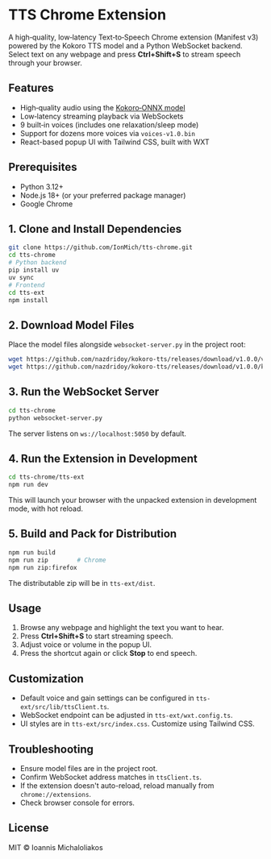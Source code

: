# TTS Chrome Extension

A high‑quality, low‑latency Text‑to‑Speech Chrome extension (Manifest v3) powered by the Kokoro TTS model and a Python WebSocket backend. Select text on any webpage and press **Ctrl+Shift+S** to stream speech through your browser.

## Features

- High‑quality audio using the [Kokoro‑ONNX model](https://github.com/thewh1teagle/kokoro-onnx)
- Low‑latency streaming playback via WebSockets
- 9 built‑in voices (includes one relaxation/sleep mode)
- Support for dozens more voices via `voices-v1.0.bin`
- React-based popup UI with Tailwind CSS, built with WXT

## Prerequisites

- Python 3.12+
- Node.js 18+ (or your preferred package manager)
- Google Chrome

## 1. Clone and Install Dependencies

```bash
git clone https://github.com/IonMich/tts-chrome.git
cd tts-chrome
# Python backend
pip install uv
uv sync
# Frontend
cd tts-ext
npm install
```

## 2. Download Model Files

Place the model files alongside `websocket-server.py` in the project root:

```bash
wget https://github.com/nazdridoy/kokoro-tts/releases/download/v1.0.0/voices-v1.0.bin
wget https://github.com/nazdridoy/kokoro-tts/releases/download/v1.0.0/kokoro-v1.0.onnx
```

## 3. Run the WebSocket Server

```bash
cd tts-chrome
python websocket-server.py
```

The server listens on `ws://localhost:5050` by default.

## 4. Run the Extension in Development

```bash
cd tts-chrome/tts-ext
npm run dev
```

This will launch your browser with the unpacked extension in development mode, with hot reload.

## 5. Build and Pack for Distribution

```bash
npm run build
npm run zip        # Chrome
npm run zip:firefox
```

The distributable zip will be in `tts-ext/dist`.

## Usage

1. Browse any webpage and highlight the text you want to hear.
2. Press **Ctrl+Shift+S** to start streaming speech.
3. Adjust voice or volume in the popup UI.
4. Press the shortcut again or click **Stop** to end speech.

## Customization

- Default voice and gain settings can be configured in `tts-ext/src/lib/ttsClient.ts`.
- WebSocket endpoint can be adjusted in `tts-ext/wxt.config.ts`.
- UI styles are in `tts-ext/src/index.css`. Customize using Tailwind CSS.

## Troubleshooting

- Ensure model files are in the project root.
- Confirm WebSocket address matches in `ttsClient.ts`.
- If the extension doesn't auto-reload, reload manually from `chrome://extensions`.
- Check browser console for errors.

## License

MIT © Ioannis Michaloliakos
